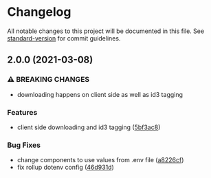 # Changelog

All notable changes to this project will be documented in this file. See [standard-version](https://github.com/conventional-changelog/standard-version) for commit guidelines.

## 2.0.0 (2021-03-08)


### ⚠ BREAKING CHANGES

* downloading happens on client side as well as id3 tagging

### Features

* client side downloading and id3 tagging ([5bf3ac8](https://github.com/georgemunyoro/houndwave-client/commit/5bf3ac8e5939e23c6035217288af403e90fa1959))


### Bug Fixes

* change components to use values from .env file ([a8226cf](https://github.com/georgemunyoro/houndwave-client/commit/a8226cfa8e8c377eb3c27dfc1b74b863429d67ba))
* fix rollup dotenv config ([46d931d](https://github.com/georgemunyoro/houndwave-client/commit/46d931dd2eb9dd290e7cd2fa50bbfcc395f7fcdd))
